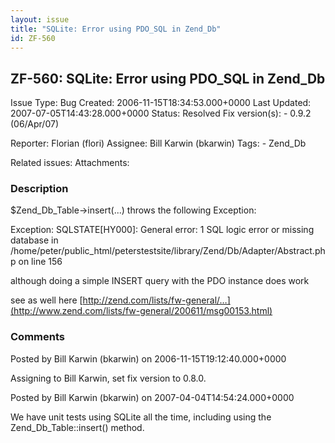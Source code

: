 ```yaml
---
layout: issue
title: "SQLite: Error using PDO_SQL in Zend_Db"
id: ZF-560
---
```


ZF-560: SQLite: Error using PDO\_SQL in Zend\_Db
------------------------------------------------

 Issue Type: Bug Created: 2006-11-15T18:34:53.000+0000 Last Updated: 2007-07-05T14:43:28.000+0000 Status: Resolved Fix version(s): - 0.9.2 (06/Apr/07)
 
 Reporter:  Florian (flori)  Assignee:  Bill Karwin (bkarwin)  Tags: - Zend\_Db
 
 Related issues: 
 Attachments: 
### Description

$Zend\_Db\_Table->insert(...) throws the following Exception:

Exception: SQLSTATE[HY000]: General error: 1 SQL logic error or missing database in /home/peter/public\_html/peterstestsite/library/Zend/Db/Adapter/Abstract.php on line 156

although doing a simple INSERT query with the PDO instance does work

see as well here [http://zend.com/lists/fw-general/…](http://www.zend.com/lists/fw-general/200611/msg00153.html)

 

 

### Comments

Posted by Bill Karwin (bkarwin) on 2006-11-15T19:12:40.000+0000

Assigning to Bill Karwin, set fix version to 0.8.0.

 

 

Posted by Bill Karwin (bkarwin) on 2007-04-04T14:54:24.000+0000

We have unit tests using SQLite all the time, including using the Zend\_Db\_Table::insert() method.

 

 